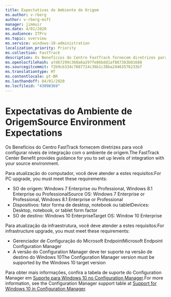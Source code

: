 ```yaml
---
title: Expectativas do Ambiente de Origem
ms.author: v-rberg
author: v-rberg-msft
manager: jimmuir
ms.date: 4/01/2020
ms.audience: ITPro
ms.topic: overview
ms.service: windows-10-administration
localization_priority: Priority
ms.collection: FastTrack
description: Os Benefícios do Centro FastTrack fornecem diretrizes para você configurar níveis de integração com o ambiente de origem para a implantação do Windows 10.
ms.openlocfilehash: a7d67299c360a6a297fe86bdd1af887383b01688
ms.sourcegitcommit: f2b9cb334c7687724c36b1c38ba24463576233bf
ms.translationtype: HT
ms.contentlocale: pt-BR
ms.lasthandoff: 04/01/2020
ms.locfileid: "43098369"
---
```

# <a name="source-environment-expectations"></a><span data-ttu-id="3b307-103">Expectativas do Ambiente de Origem</span><span class="sxs-lookup"><span data-stu-id="3b307-103">Source Environment Expectations</span></span>

<span data-ttu-id="3b307-104">Os Benefícios do Centro FastTrack fornecem diretrizes para você configurar níveis de integração com o ambiente de origem.</span><span class="sxs-lookup"><span data-stu-id="3b307-104">The FastTrack Center Benefit provides guidance for you to set up levels of integration with your source environment.</span></span>
  
<span data-ttu-id="3b307-105">Para atualização do computador, você deve atender a estes requisitos:</span><span class="sxs-lookup"><span data-stu-id="3b307-105">For PC upgrade, you must meet these requirements:</span></span>

- <span data-ttu-id="3b307-106">SO de origem: Windows 7 Enterprise ou Professional, Windows 8.1 Enterprise ou Professional</span><span class="sxs-lookup"><span data-stu-id="3b307-106">Source OS: Windows 7 Enterprise or Professional, Windows 8.1 Enterprise or Professional</span></span>
- <span data-ttu-id="3b307-107">Dispositivos: fator forma de desktop, notebook ou tablet</span><span class="sxs-lookup"><span data-stu-id="3b307-107">Devices: Desktop, notebook, or tablet form factor</span></span>
- <span data-ttu-id="3b307-108">SO de destino: Windows 10 Enterprise</span><span class="sxs-lookup"><span data-stu-id="3b307-108">Target OS: Window 10 Enterprise</span></span>

<span data-ttu-id="3b307-109">Para atualização da infraestrutura, você deve atender a estes requisitos:</span><span class="sxs-lookup"><span data-stu-id="3b307-109">For infrastructure upgrade, you must meet these requirements:</span></span>   

- <span data-ttu-id="3b307-110">Gerenciador de Configuração do Microsoft Endpoint</span><span class="sxs-lookup"><span data-stu-id="3b307-110">Microsoft Endpoint Configuration Manager</span></span>  
- <span data-ttu-id="3b307-111">A versão do Configuration Manager deve ter suporte na versão de destino do Windows 10</span><span class="sxs-lookup"><span data-stu-id="3b307-111">The Configuration Manager version must be supported by the Windows 10 target version</span></span>

<span data-ttu-id="3b307-112">Para obter mais informações, confira a tabela de suporte do Configuration Manager em [Suporte para Windows 10 no Configuration Manager](https://docs.microsoft.com/sccm/core/plan-design/configs/support-for-windows-10).</span><span class="sxs-lookup"><span data-stu-id="3b307-112">For more information, see the Configuration Manager support table at [Support for Windows 10 in Configuration Manager](https://docs.microsoft.com/sccm/core/plan-design/configs/support-for-windows-10).</span></span>
  